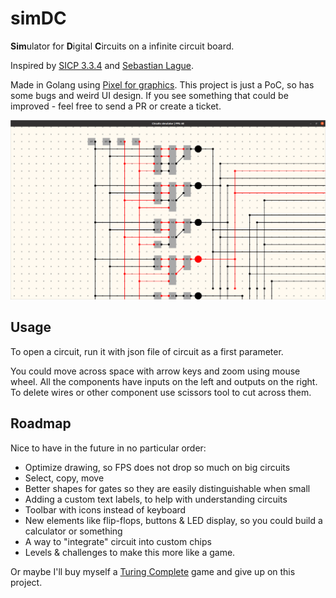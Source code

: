 # simDC
**Sim**ulator for **D**igital **C**ircuits on a infinite circuit board.

Inspired by [SICP 3.3.4](https://bunyk.github.io/posts/sicp3.3.4) and [Sebastian Lague](https://www.youtube.com/watch?v=QZwneRb-zqA).

Made in Golang using [Pixel for graphics](https://github.com/faiface/pixel). This project is just a PoC, so has some bugs and weird UI design. If you see something that could be improved - feel free to send a PR or create a ticket.

![screenshot](./screenshot.png)

## Usage

To open a circuit, run it with json file of circuit as a first parameter. 

You could move across space with arrow keys and zoom using mouse wheel. All the components have inputs on the left and outputs on the right. To delete wires or other component use scissors tool to cut across them.


## Roadmap 

Nice to have in the future in no particular order:

- Optimize drawing, so FPS does not drop so much on big circuits
- Select, copy, move
- Better shapes for gates so they are easily distinguishable when small
- Adding a custom text labels, to help with understanding circuits
- Toolbar with icons instead of keyboard
- New elements like flip-flops, buttons & LED display, so you could build a calculator or something
- A way to "integrate" circuit into custom chips
- Levels & challenges to make this more like a game.

Or maybe I'll buy myself a [Turing Complete](https://store.steampowered.com/app/1444480/Turing_Complete/) game and give up on this project.
